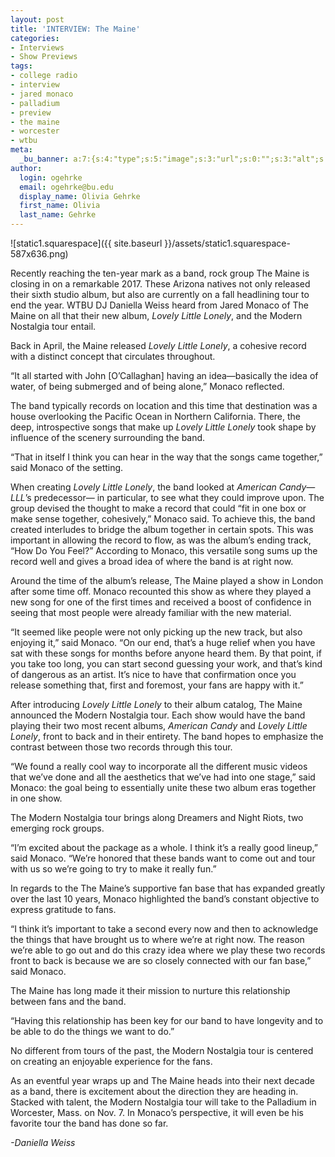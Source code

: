 ```yaml
---
layout: post
title: 'INTERVIEW: The Maine'
categories:
- Interviews
- Show Previews
tags:
- college radio
- interview
- jared monaco
- palladium
- preview
- the maine
- worcester
- wtbu
meta:
  _bu_banner: a:7:{s:4:"type";s:5:"image";s:3:"url";s:0:"";s:3:"alt";s:0:"";s:7:"post_id";s:0:"";s:4:"html";s:0:"";s:8:"position";s:12:"contentWidth";s:7:"caption";s:0:"";}
author:
  login: ogehrke
  email: ogehrke@bu.edu
  display_name: Olivia Gehrke
  first_name: Olivia
  last_name: Gehrke
---
```

![static1.squarespace]({{ site.baseurl }}/assets/static1.squarespace-587x636.png)

Recently reaching the ten-year mark as a band, rock group The Maine is closing in on a remarkable 2017. These Arizona natives not only released their sixth studio album, but also are currently on a fall headlining tour to end the year. WTBU DJ Daniella Weiss heard from Jared Monaco of The Maine on all that their new album, _Lovely Little Lonely_, and the Modern Nostalgia tour entail.

Back in April, the Maine released _Lovely Little Lonely_, a cohesive record with a distinct concept that circulates throughout.

“It all started with John \[O’Callaghan\] having an idea—basically the idea of water, of being submerged and of being alone,” Monaco reflected.

The band typically records on location and this time that destination was a house overlooking the Pacific Ocean in Northern California. There, the deep, introspective songs that make up _Lovely Little Lonely_ took shape by influence of the scenery surrounding the band.

“That in itself I think you can hear in the way that the songs came together,” said Monaco of the setting.

When creating _Lovely Little Lonely_, the band looked at _American Candy_—_LLL_’s predecessor— in particular, to see what they could improve upon. The group devised the thought to make a record that could “fit in one box or make sense together, cohesively,” Monaco said. To achieve this, the band created interludes to bridge the album together in certain spots. This was important in allowing the record to flow, as was the album’s ending track, “How Do You Feel?” According to Monaco, this versatile song sums up the record well and gives a broad idea of where the band is at right now.

Around the time of the album’s release, The Maine played a show in London after some time off. Monaco recounted this show as where they played a new song for one of the first times and received a boost of confidence in seeing that most people were already familiar with the new material.

“It seemed like people were not only picking up the new track, but also enjoying it,” said Monaco. “On our end, that’s a huge relief when you have sat with these songs for months before anyone heard them. By that point, if you take too long, you can start second guessing your work, and that’s kind of dangerous as an artist. It’s nice to have that confirmation once you release something that, first and foremost, your fans are happy with it.”

After introducing _Lovely Little Lonely_ to their album catalog, The Maine announced the Modern Nostalgia tour. Each show would have the band playing their two most recent albums, _American Candy_ and _Lovely Little Lonely_, front to back and in their entirety. The band hopes to emphasize the contrast between those two records through this tour.

“We found a really cool way to incorporate all the different music videos that we’ve done and all the aesthetics that we’ve had into one stage,” said Monaco: the goal being to essentially unite these two album eras together in one show.

The Modern Nostalgia tour brings along Dreamers and Night Riots, two emerging rock groups.

“I’m excited about the package as a whole. I think it’s a really good lineup,” said Monaco. “We’re honored that these bands want to come out and tour with us so we’re going to try to make it really fun.”

In regards to the The Maine’s supportive fan base that has expanded greatly over the last 10 years, Monaco highlighted the band’s constant objective to express gratitude to fans.

“I think it’s important to take a second every now and then to acknowledge the things that have brought us to where we’re at right now. The reason we’re able to go out and do this crazy idea where we play these two records front to back is because we are so closely connected with our fan base,” said Monaco.

The Maine has long made it their mission to nurture this relationship between fans and the band.

“Having this relationship has been key for our band to have longevity and to be able to do the things we want to do.”

No different from tours of the past, the Modern Nostalgia tour is centered on creating an enjoyable experience for the fans.

As an eventful year wraps up and The Maine heads into their next decade as a band, there is excitement about the direction they are heading in. Stacked with talent, the Modern Nostalgia tour will take to the Palladium in Worcester, Mass. on Nov. 7. In Monaco’s perspective, it will even be his favorite tour the band has done so far.

_\-Daniella Weiss_